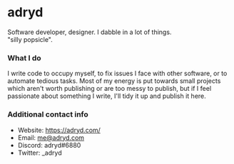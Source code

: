 # adryd

Software developer, designer. I dabble in a lot of things.  
"silly popsicle".

### What I do

I write code to occupy myself, to fix issues I face with other software, or to automate tedious tasks. Most of my energy is put towards small projects which aren't worth publishing or are too messy to publish, but if I feel passionate about something I write, I'll tidy it up and publish it here. 

### Additional contact info

- Website: https://adryd.com/  
- Email: me@adryd.com  
- Discord: adryd#6880  
- Twitter: \_adryd
